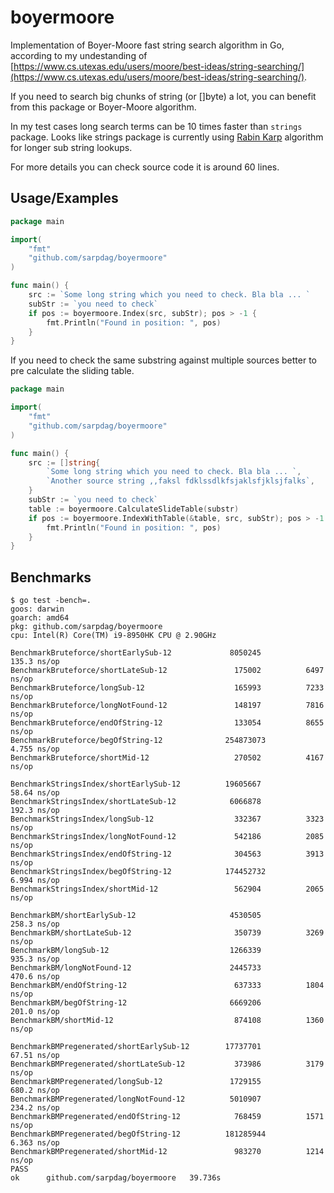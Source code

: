 # boyermoore

Implementation of Boyer-Moore fast string search algorithm in Go, according to my undestanding of [https://www.cs.utexas.edu/users/moore/best-ideas/string-searching/](https://www.cs.utexas.edu/users/moore/best-ideas/string-searching/). 

If you need to search big chunks of string (or []byte) a lot, you can benefit from this package or Boyer-Moore algorithm.

In my test cases long search terms can be 10 times faster than `strings` package. Looks like strings package is currently using [Rabin Karp](https://en.wikipedia.org/wiki/Rabin%E2%80%93Karp_algorithm) algorithm for longer sub string lookups.

For more details you can check source code it is around 60 lines.


## Usage/Examples

```go
package main

import(
    "fmt"
    "github.com/sarpdag/boyermoore"
) 

func main() {
    src := `Some long string which you need to check. Bla bla ... `
    subStr := `you need to check`
    if pos := boyermoore.Index(src, subStr); pos > -1 {
        fmt.Println("Found in position: ", pos)
    }
}
```

If you need to check the same substring against multiple sources better to pre calculate the sliding table.

```go
package main

import(
    "fmt"
    "github.com/sarpdag/boyermoore"
) 

func main() {
    src := []string{
		`Some long string which you need to check. Bla bla ... `,
		`Another source string ,,faksl fdklssdlkfsjaklsfjklsjfalks`,
	}
	subStr := `you need to check`
	table := boyermoore.CalculateSlideTable(substr)
	if pos := boyermoore.IndexWithTable(&table, src, subStr); pos > -1 {
		fmt.Println("Found in position: ", pos)
	}
}
```

## Benchmarks

```
$ go test -bench=.
goos: darwin
goarch: amd64
pkg: github.com/sarpdag/boyermoore
cpu: Intel(R) Core(TM) i9-8950HK CPU @ 2.90GHz

BenchmarkBruteforce/shortEarlySub-12         	 8050245	       135.3 ns/op
BenchmarkBruteforce/shortLateSub-12          	  175002	      6497 ns/op
BenchmarkBruteforce/longSub-12               	  165993	      7233 ns/op
BenchmarkBruteforce/longNotFound-12          	  148197	      7816 ns/op
BenchmarkBruteforce/endOfString-12           	  133054	      8655 ns/op
BenchmarkBruteforce/begOfString-12           	254873073	         4.755 ns/op
BenchmarkBruteforce/shortMid-12              	  270502	      4167 ns/op

BenchmarkStringsIndex/shortEarlySub-12       	19605667	        58.64 ns/op
BenchmarkStringsIndex/shortLateSub-12        	 6066878	       192.3 ns/op
BenchmarkStringsIndex/longSub-12             	  332367	      3323 ns/op
BenchmarkStringsIndex/longNotFound-12        	  542186	      2085 ns/op
BenchmarkStringsIndex/endOfString-12         	  304563	      3913 ns/op
BenchmarkStringsIndex/begOfString-12         	174452732	         6.994 ns/op
BenchmarkStringsIndex/shortMid-12            	  562904	      2065 ns/op

BenchmarkBM/shortEarlySub-12                 	 4530505	       258.3 ns/op
BenchmarkBM/shortLateSub-12                  	  350739	      3269 ns/op
BenchmarkBM/longSub-12                       	 1266339	       935.3 ns/op
BenchmarkBM/longNotFound-12                  	 2445733	       470.6 ns/op
BenchmarkBM/endOfString-12                   	  637333	      1804 ns/op
BenchmarkBM/begOfString-12                   	 6669206	       201.0 ns/op
BenchmarkBM/shortMid-12                      	  874108	      1360 ns/op

BenchmarkBMPregenerated/shortEarlySub-12     	17737701	        67.51 ns/op
BenchmarkBMPregenerated/shortLateSub-12      	  373986	      3179 ns/op
BenchmarkBMPregenerated/longSub-12           	 1729155	       680.2 ns/op
BenchmarkBMPregenerated/longNotFound-12      	 5010907	       234.2 ns/op
BenchmarkBMPregenerated/endOfString-12       	  768459	      1571 ns/op
BenchmarkBMPregenerated/begOfString-12       	181285944	         6.363 ns/op
BenchmarkBMPregenerated/shortMid-12          	  983270	      1214 ns/op
PASS
ok  	github.com/sarpdag/boyermoore	39.736s
```
